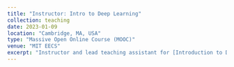 ```yaml
---
title: "Instructor: Intro to Deep Learning"
collection: teaching
date: 2023-01-09
location: "Cambridge, MA, USA"
type: "Massive Open Online Course (MOOC)"
venue: "MIT EECS"
excerpt: "Instructor and lead teaching assistant for [Introduction to Deep Learning](https://introtodeeplearning.com), a one-week course during MIT's Independent Activities Period. This is one of the most popular classes at MIT, and covers a wide array of topics ranging from the basics of machine learning to generative modeling, uncertainty estimation, and reinforcement learning. My lecture on uncertainty-aware deep learning has reached 50K people online, and I was the lead teaching assistant for 300+ in person attendees."
---
```

